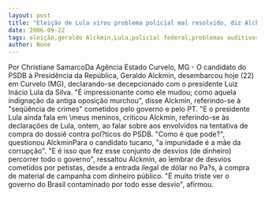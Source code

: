 ```yaml
---
layout: post
title: "Eleição de Lula virou problema policial mal resolvido, diz Alckmin"
date: 2006-09-22
tags: eleição,geraldo Alckmin,Lula,policial federal,problemas auditivos
author: None
---
```

Por Christiane SamarcoDa Agência Estado
Curvelo, MG - O candidato do PSDB à Presidência da República, Geraldo Alckmin, desembarcou hoje (22) em Curvelo (MG), declarando-se decepcionado com o presidente Luiz Inácio Lula da Silva. \"É impressionante como ele mudou; como aquela indignação da antiga oposição murchou\", disse Alckmin, referindo-se à \"seqüência de crimes\" cometidos pelo governo e pelo PT. \"E o presidente Lula ainda fala em \meus meninos\, criticou Alckmin, referindo-se às declarações de Lula, ontem, ao falar sobre aos envolvidos na tentativa de compra do dossiê contra pol?ticos do PSDB. \"Como é que pode?\", questionou AlckminPara o candidato tucano, \"a impunidade é a mãe da corrupção\". \"E é isso que fez esse conjunto de desvios (de dinheiro) percorrer todo o governo\", ressaltou Alckmin, ao lembrar de desvios cometidos por petistas, desde a entrada ilegal de dólar no Pa?s, à compra de material de campanha com dinheiro público. \"É muito triste ver o governo do Brasil contaminado por todo esse desvio\", afirmou. 